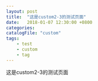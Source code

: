 ```yaml
---
layout: post
title:  "这是custom2-3的测试页面"
date:   2018-01-07 12:30:00 +0800
categories: 
catalogFile: "custom"
tags: 
    - test
    - custom
    - tag
---
```



这是custom2-3的测试页面
